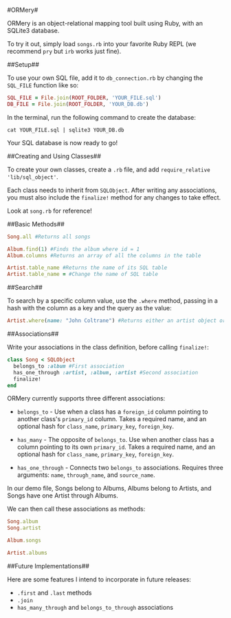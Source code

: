 #ORMery#

ORMery is an object-relational mapping tool built using Ruby, with an SQLite3 database.

To try it out, simply load `songs.rb` into your favorite Ruby REPL (we recommend `pry` but `irb` works just fine).

##Setup##

To use your own SQL file, add it to `db_connection.rb` by changing the `SQL_FILE` function like so:

```ruby
SQL_FILE = File.join(ROOT_FOLDER, 'YOUR_FILE.sql')
DB_FILE = File.join(ROOT_FOLDER, 'YOUR_DB.db')
```

In the terminal, run the following command to create the database:

`cat YOUR_FILE.sql | sqlite3 YOUR_DB.db`

Your SQL database is now ready to go!

##Creating and Using Classes##

To create your own classes, create a `.rb` file, and add `require_relative 'lib/sql_object'`.

Each class needs to inherit from `SQLObject`. After writing any associations, you must also include the `finalize!` method for any changes to take effect.

Look at `song.rb` for reference!

##Basic Methods##

```ruby
Song.all #Returns all songs

Album.find(1) #Finds the album where id = 1
Album.columns #Returns an array of all the columns in the table

Artist.table_name #Returns the name of its SQL table
Artist.table_name = #Change the name of SQL table

```

##Search##

To search by a specific column value, use the `.where` method, passing in a hash with the column as a key and the query as the value:

```ruby
Artist.where(name: "John Coltrane") #Returns either an artist object or an empty array if nothing is found
```

##Associations##

Write your associations in the class definition, before calling `finalize!`:

```ruby
class Song < SQLObject
  belongs_to :album #First association
  has_one_through :artist, :album, :artist #Second association
  finalize!
end
```

ORMery currently supports three different associations:

* `belongs_to` - Use when a class has a `foreign_id` column pointing to another class's `primary_id` column. Takes a required name, and an optional hash for `class_name`, `primary_key`, `foreign_key`.

* `has_many` - The opposite of `belongs_to`. Use when another class has a column pointing to its own `primary_id`. Takes a required name, and an optional hash for `class_name`, `primary_key`, `foreign_key`.

* `has_one_through` - Connects two `belongs_to` associations. Requires three arguments: `name`, `through_name`, and `source_name`.

In our demo file, Songs belong to Albums, Albums belong to Artists, and Songs have one Artist through Albums.

We can then call these associations as methods:

```ruby
Song.album
Song.artist

Album.songs

Artist.albums
```

##Future Implementations##

Here are some features I intend to incorporate in future releases:

* `.first` and `.last` methods
* `.join`
* `has_many_through` and `belongs_to_through` associations
